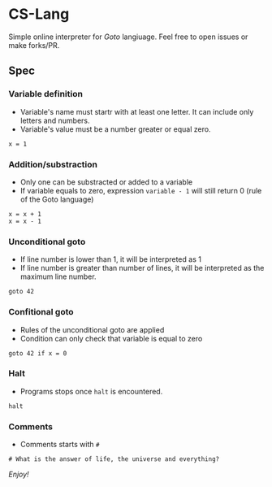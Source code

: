 # CS-Lang

Simple online interpreter for _Goto_ langiuage. Feel free to open issues or make forks/PR.

## Spec

### Variable definition

- Variable's name must startr with at least one letter. It can include only letters and numbers.
- Variable's value must be a number greater or equal zero.

```
x = 1
```

### Addition/substraction

- Only one can be substracted or added to a variable
- If variable equals to zero, expression `variable - 1` will still return 0 (rule of the Goto language)

```
x = x + 1
x = x - 1
```

### Unconditional goto

- If line number is lower than 1, it will be interpreted as 1
- If line number is greater than number of lines, it will be interpreted as the maximum line number.

```
goto 42
```

### Confitional goto

- Rules of the unconditional goto are applied
- Condition can only check that variable is equal to zero

```
goto 42 if x = 0
```

### Halt

- Programs stops once `halt` is encountered.

```
halt
```

### Comments

- Comments starts with `#`

```
# What is the answer of life, the universe and everything?
```

_Enjoy!_
